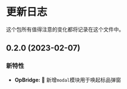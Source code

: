 # 更新日志

这个包所有值得注意的变化都将记录在这个文件中。

## 0.2.0 (2023-02-07)

### 新特性

- **OpBridge:** 🌟 新增`modal`模块用于唤起标品弹窗
